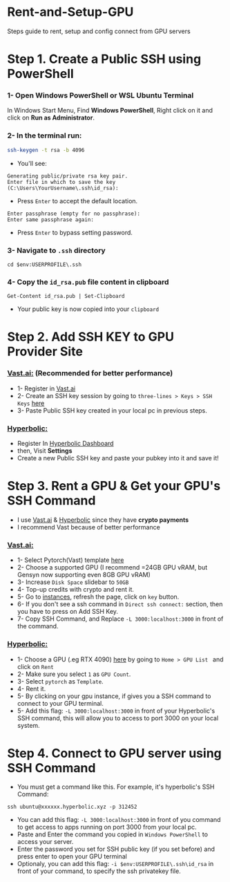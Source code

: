 # Rent-and-Setup-GPU
Steps guide to rent, setup and config connect from GPU servers

# Step 1. Create a Public SSH using PowerShell
### 1- Open Windows PowerShell or WSL Ubuntu Terminal
In Windows Start Menu, Find **Windows PowerShell**, Right click on it and click on **Run as Administrator**.

### 2- In the terminal run:
```bash
ssh-keygen -t rsa -b 4096
```
* You'll see:
```
Generating public/private rsa key pair.
Enter file in which to save the key (C:\Users\YourUsername\.ssh\id_rsa):
```
* Press `Enter` to accept the default location.

```
Enter passphrase (empty for no passphrase): 
Enter same passphrase again: 
```
* Press `Enter` to bypass setting password.

### 3- Navigate to `.ssh` directory
```
cd $env:USERPROFILE\.ssh
```
### 4- Copy the `id_rsa.pub` file content in clipboard
```
Get-Content id_rsa.pub | Set-Clipboard
```
* Your public key is now copied into your `clipboard`

# Step 2. Add SSH KEY to GPU Provider Site
### [Vast.ai:](https://cloud.vast.ai/?ref_id=228875) (Recommended for better performance)
* 1- Register in [Vast.ai](https://cloud.vast.ai/?ref_id=228875)
* 2- Create an SSH key session by going to `three-lines > Keys > SSH Keys` [here](https://cloud.vast.ai/manage-keys/)
* 3- Paste Public SSH key created in your local pc in previous steps.

### [Hyperbolic:](https://app.hyperbolic.xyz/invite/gqYoHbUk7)
* Register In [Hyperbolic Dashboard](https://app.hyperbolic.xyz/invite/gqYoHbUk7)
* then, Visit **Settings**
* Create a new Public SSH key and paste your pubkey into it and save it!

# Step 3. Rent a GPU & Get your GPU's SSH Command
* I use [Vast.ai](https://cloud.vast.ai/?ref_id=228875) & [Hyperbolic](https://app.hyperbolic.xyz/invite/gqYoHbUk7) since they have **crypto payments**
* I recommend Vast because of better performance
### [Vast.ai:](https://cloud.vast.ai/?ref_id=228875)
* 1- Select Pytorch(Vast) template [here](https://cloud.vast.ai/?ref_id=62897&creator_id=62897&name=PyTorch%20(Vast))
* 2- Choose a supported GPU (I recommend =24GB GPU vRAM, but Gensyn now supporting even 8GB GPU vRAM)
* 3- Increase `Disk Space` slidebar to `50GB`
* 4- Top-up credits with crypto and rent it.
* 5- Go to [instances](https://cloud.vast.ai/instances/), refresh the page, click on `key` button.
* 6- If you don't see a ssh command in `Direct ssh connect:` section, then you have to press on Add SSH Key.
* 7- Copy SSH Command, and Replace `-L 3000:localhost:3000` in front of the command.

### [Hyperbolic:](https://app.hyperbolic.xyz/invite/gqYoHbUk7)
* 1- Choose a GPU (.eg RTX 4090) [here](https://app.hyperbolic.xyz/invite/gqYoHbUk7) by going to `Home > GPU List ` and click on `Rent`
* 2- Make sure you select `1` as `GPU Count`.
* 3- Select `pytorch` as `Template`.
* 4- Rent it.
* 5- By clicking on your gpu instance, if gives you a SSH command to connect to your GPU terminal.
* 5- Add this flag: `-L 3000:localhost:3000` in front of your Hyperbolic's SSH command, this will allow you to access to port 3000 on your local system.

# Step 4. Connect to GPU server using SSH Command
* You must get a command like this. For example, it's hyperbolic's SSH Command:
```
ssh ubuntu@xxxxxx.hyperbolic.xyz -p 312452
```
* You can add this flag: `-L 3000:localhost:3000` in front of you command to get access to apps running on port 3000 from your local pc.
* Paste and Enter the command you copied in `Windows PowerShell` to access your server.
* Enter the password you set for SSH public key (if you set before) and press enter to open your GPU terminal
* Optionaly, you can add this flag: `-i $env:USERPROFILE\.ssh\id_rsa` in front of your command, to specify the ssh privatekey file.
